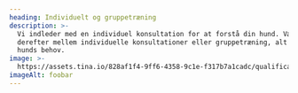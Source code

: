```yaml
---
heading: Individuelt og gruppetræning
description: >-
  Vi indleder med en individuel konsultation for at forstå din hund. Vælg
  derefter mellem individuelle konsultationer eller gruppetræning, alt efter din
  hunds behov.
image: >-
  https://assets.tina.io/828af1f4-9ff6-4358-9c1e-f317b7a1cadc/qualifications/specialisation.png
imageAlt: foobar
---
```


